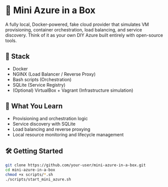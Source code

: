 # 🧱 Mini Azure in a Box

A fully local, Docker-powered, fake cloud provider that simulates VM provisioning, container orchestration, load balancing, and service discovery. Think of it as your own DIY Azure built entirely with open-source tools.

## 🚀 Stack
- Docker
- NGINX (Load Balancer / Reverse Proxy)
- Bash scripts (Orchestration)
- SQLite (Service Registry)
- (Optional) VirtualBox + Vagrant (Infrastructure simulation)

## 🧠 What You Learn
- Provisioning and orchestration logic
- Service discovery with SQLite
- Load balancing and reverse proxying
- Local resource monitoring and lifecycle management

## 🛠️ Getting Started

```bash
git clone https://github.com/your-user/mini-azure-in-a-box.git
cd mini-azure-in-a-box
chmod +x scripts/*.sh
./scripts/start_mini_azure.sh
